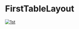 # FirstTableLayout
<a href=""><img src="https://preview.ibb.co/nobXLU/1st.png" alt="1st" border="0"></a>


